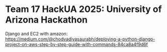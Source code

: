 # Team 17 HackUA 2025: University of Arizona Hackathon

Django and EC2 with amazon:
https://medium.com/@chodvadiyasaurabh/deploying-a-python-django-project-on-aws-step-by-step-guide-with-commands-84ca8a4f9d6f